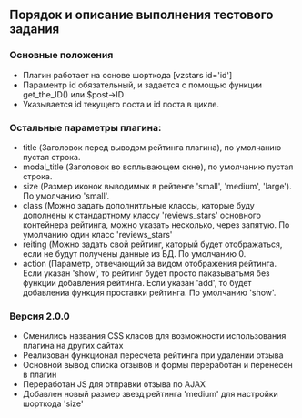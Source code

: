 ## Порядок и описание выполнения тестового задания

### Основные положения
- Плагин работает на основе шорткода [vzstars id='id']
- Параментр id обязательный, и задается с помощью функции get_the_ID() или $post->ID
- Указывается id текущего поста и id поста в цикле.

### Остальные параметры плагина:
- title (Заголовок перед выводом рейтинга плагина), по умолчанию пустая строка.
- modal_title (Заголовок во всплывающем окне), по умолчанию пустая строка.
- size (Размер иконок выводимых в рейтенге 'small', 'medium', 'large'). По умолчанию 'small'.
- class (Можно задать дополнитльные классы, каторые буду дополнены к стандартному классу 'reviews_stars' основного контейнера рейтинга, можно указать несколько, через запятую. По умолчанию один класс 'reviews_stars'
- reiting (Можно задать свой рейтинг, каторый будет отображаться, если не будут получены данные из БД. По умолчанию 0.
- action (Параметр, отвечающий за видом отображения рейтинга. Если указан 'show', то рейтинг будет просто паказыватьмя без функции добавления рейтинга. Если указан 'add', то будет добавлениа функция проставки рейтинга. По умолчанию 'show'.

### Версия 2.0.0
- Сменились названия CSS класов для возможности использования плагина  на других сайтах
- Реализован функционал пересчета рейтинга при удалении отзыва
- Основной вывод списка отзывов и формы переработан и перенесен в плагин
- Переработан JS для отправки отзыва по AJAX
- Добавлен новый размер звезд рейтинга 'medium' для настройки шорткода 'size'
